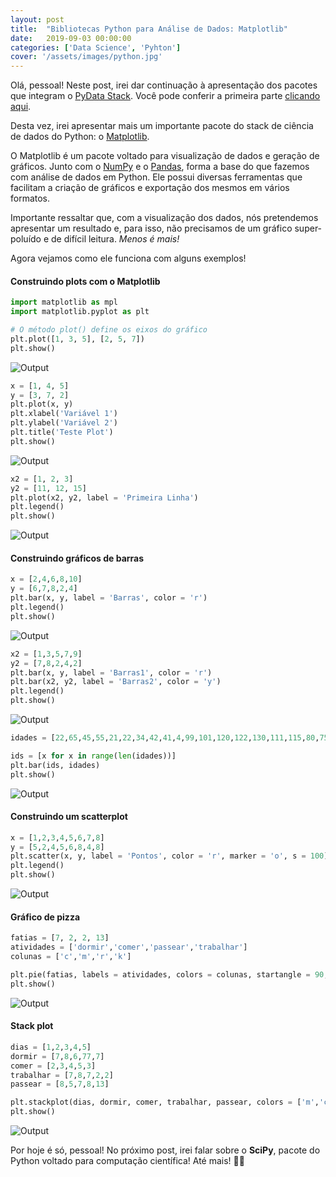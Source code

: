 ```yaml
---
layout: post
title:  "Bibliotecas Python para Análise de Dados: Matplotlib"
date:   2019-09-03 00:00:00
categories: ['Data Science', 'Pyhton']
cover: '/assets/images/python.jpg'
---
```


Olá, pessoal! Neste post, irei dar continuação à apresentação dos pacotes que integram o [PyData Stack][pydata]. Você pode conferir a primeira parte [clicando aqui][parte1].

Desta vez, irei apresentar mais um importante pacote do stack de ciência de dados do Python: o [Matplotlib][matplotlib].

O Matplotlib é um pacote voltado para visualização de dados e geração de gráficos. Junto com o [NumPy][numpy] e o [Pandas][pandas], forma a base do que fazemos com análise de dados em Python. Ele possui diversas ferramentas que facilitam a criação de gráficos e exportação dos mesmos em vários formatos.

Importante ressaltar que, com a visualização dos dados, nós pretendemos apresentar um resultado e, para isso, não precisamos de um gráfico super-poluído e de difícil leitura. *Menos é mais!*

Agora vejamos como ele funciona com alguns exemplos!

#### Construindo plots com o Matplotlib
<p />

```python
import matplotlib as mpl
import matplotlib.pyplot as plt

# O método plot() define os eixos do gráfico
plt.plot([1, 3, 5], [2, 5, 7])
plt.show()
```
![Output][graphic1]
```python
x = [1, 4, 5]
y = [3, 7, 2]
plt.plot(x, y)
plt.xlabel('Variável 1')
plt.ylabel('Variável 2')
plt.title('Teste Plot')
plt.show()
```
![Output][graphic2]
```python
x2 = [1, 2, 3]
y2 = [11, 12, 15]
plt.plot(x2, y2, label = 'Primeira Linha')
plt.legend()
plt.show()
```
![Output][graphic3]

#### Construindo gráficos de barras
<p />

```python
x = [2,4,6,8,10]
y = [6,7,8,2,4]
plt.bar(x, y, label = 'Barras', color = 'r')
plt.legend()
plt.show()
```
![Output][graphic4]
```python
x2 = [1,3,5,7,9]
y2 = [7,8,2,4,2]
plt.bar(x, y, label = 'Barras1', color = 'r')
plt.bar(x2, y2, label = 'Barras2', color = 'y')
plt.legend()
plt.show()
```
![Output][graphic5]
```python
idades = [22,65,45,55,21,22,34,42,41,4,99,101,120,122,130,111,115,80,75,54,44,64,13,18,48]

ids = [x for x in range(len(idades))]
plt.bar(ids, idades)
plt.show()
```
![Output][graphic6]

#### Construindo um scatterplot
<p />

```python
x = [1,2,3,4,5,6,7,8]
y = [5,2,4,5,6,8,4,8]
plt.scatter(x, y, label = 'Pontos', color = 'r', marker = 'o', s = 100)
plt.legend()
plt.show()
```
![Output][graphic7]

#### Gráfico de pizza
<p />

```python
fatias = [7, 2, 2, 13]
atividades = ['dormir','comer','passear','trabalhar']
colunas = ['c','m','r','k']

plt.pie(fatias, labels = atividades, colors = colunas, startangle = 90, shadow = True, explode = (0,0.1,0,0))
plt.show()
```
![Output][graphic8]

#### Stack plot
<p />

```python
dias = [1,2,3,4,5]
dormir = [7,8,6,77,7]
comer = [2,3,4,5,3]
trabalhar = [7,8,7,2,2]
passear = [8,5,7,8,13]

plt.stackplot(dias, dormir, comer, trabalhar, passear, colors = ['m','c','r','k','b'])
plt.show()
```
![Output][graphic9]

Por hoje é só, pessoal! No próximo post, irei falar sobre o **SciPy**, pacote do Python voltado para computação científica! Até mais! 👨‍💻

[pydata]: https://pydata.org/
[matplotlib]: https://matplotlib.org/
[scipy]: https://www.scipy.org/
[parte1]: https://eqdrs.github.io/data%20science/2019/09/01/modulos-python-para-analise-de-dados-parte-1.html
[numpy]: https://numpy.org/
[pandas]: https://pandas.pydata.org/

[graphic1]: /assets/images/matplotlib/output_5_0.png
[graphic2]: /assets/images/matplotlib/output_8_0.png
[graphic3]: /assets/images/matplotlib/output_10_0.png
[graphic4]: /assets/images/matplotlib/output_13_0.png
[graphic5]: /assets/images/matplotlib/output_15_0.png
[graphic6]: /assets/images/matplotlib/output_18_0.png
[graphic7]: /assets/images/matplotlib/output_24_0.png
[graphic8]: /assets/images/matplotlib/grafico-pizza.png
[graphic9]: /assets/images/matplotlib/output_27_0.png